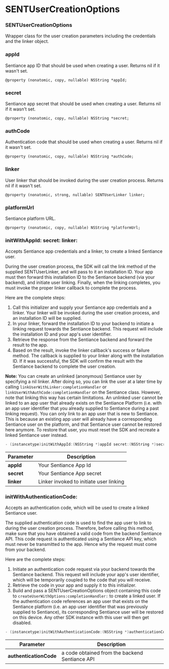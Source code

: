 # SENTUserCreationOptions

### SENTUserCreationOptions

Wrapper class for the user creation parameters including the credentials and the linker object.



### appId

Sentiance app ID that should be used when creating a user. Returns nil if it wasn't set.

```
@property (nonatomic, copy, nullable) NSString *appId;
```



### secret

Sentiance app secret that should be used when creating a user. Returns nil if it wasn't set.

```
@property (nonatomic, copy, nullable) NSString *secret;
```



### authCode

Authentication code that should be used when creating a user. Returns nil if it wasn't set.

```
@property (nonatomic, copy, nullable) NSString *authCode;
```



### linker

User linker that should be invoked during the user creation process. Returns nil if it wasn't set.

```
@property (nonatomic, strong, nullable) SENTUserLinker linker;
```



### platformUrl

Sentiance platform URL.

```
@property (nonatomic, copy, nullable) NSString *platformUrl;
```

###

### initWithAppId: secret: linker:

Accepts Sentiance app credentials and a linker, to create a linked Sentiance user.

During the user creation process, the SDK will call the link method of the supplied SENTUserLinker, and will pass to it an installation ID. Your app must then forward this installation ID to the Sentiance backend (via your backend), and initiate user linking. Finally, when the linking completes, you must invoke the proper linker callback to complete the process.

Here are the complete steps:

1. Call this initializer and supply your Sentiance app credentials and a linker. Your linker will be invoked during the user creation process, and an installation ID will be supplied.
2. In your linker, forward the installation ID to your backend to initiate a linking request towards the Sentiance backend. This request will include the installation ID and your app's user identifier.
3. Retrieve the response from the Sentiance backend and forward the result to the app.
4. Based on the result, invoke the linker callback's success or failure method. The callback is supplied to your linker along with the installation ID. If it was successful, the SDK will confirm the result with the Sentiance backend to complete the user creation.

**Note:** You can create an unlinked (anonymous) Sentiance user by specifying a nil linker. After doing so, you can link the user at a later time by calling `linkUserWithLinker:completionHandler` or `linkUserWithAuthCode:completionHandler` on the Sentiance class. However, note that linking this way has certain limitations. An unlinked user cannot be linked to an app user that already exists on the Sentiance Platform (i.e. with an app user identifier that you already supplied to Sentiance during a past linking request). You can only link to an app user that is new to Sentiance. This is because an existing app user will already have a corresponding Sentiance user on the platform, and that Sentiance user cannot be restored here anymore. To restore that user, you must reset the SDK and recreate a linked Sentiance user instead.

```objectivec
- (instancetype)initWithAppId:(NSString *)appId secret:(NSString *)secret linker:(SENTUserLinker)linker;
```

| Parameter  | Description                             |
| ---------- | --------------------------------------- |
| **appId**  | Your Sentiance App Id                   |
| **secret** | Your Sentiance App secret               |
| **linker** | Linker invoked to initiate user linking |



### initWithAuthenticationCode:

Accepts an authentication code, which will be used to create a linked Sentiance user.

The supplied authentication code is used to find the app user to link to during the user creation process. Therefore, before calling this method, make sure that you have obtained a valid code from the backend Sentiance API. This code request is authenticated using a Sentiance API key, which must never be transmitted to the app. Hence why the request must come from your backend.

Here are the complete steps:

1. Initiate an authentication code request via your backend towards the Sentiance backend. This request will include your app's user identifier, which will be temporarily coupled to the code that you will receive.
2. Retrieve the code in your app and supply it to this initializer.
3. Build and pass a SENTUserCreationOptions object containing this code to `createUserWithOptions:completionHandler:` to create a linked user. If the authentication code references an app user that exists on the Sentiance platform (i.e. an app user identifier that was previously supplied to Sentiance), its corresponding Sentiance user will be restored on this device. Any other SDK instance with this user will then get disabled.

```objectivec
- (instancetype)initWithAuthenticationCode:(NSString *)authenticationCode;
```

| Parameter              | Description                                    |
| ---------------------- | ---------------------------------------------- |
| **authenticationCode** | a code obtained from the backend Sentiance API |
